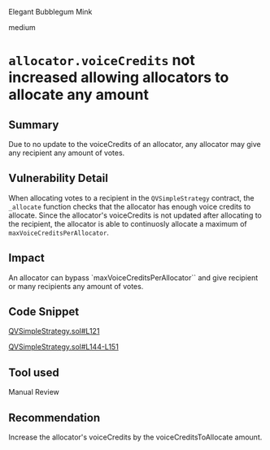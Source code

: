 Elegant Bubblegum Mink

medium

# `allocator.voiceCredits` not increased allowing allocators to allocate any amount
## Summary

Due to no update to the voiceCredits of an allocator, any allocator may give any recipient any amount of votes.

## Vulnerability Detail

When allocating votes to a recipient in the `QVSimpleStrategy` contract, the `_allocate` function checks that the allocator has enough voice credits to allocate. Since the allocator's voiceCredits is not updated after allocating to the recipient, the allocator is able to continuosly allocate a maximum of `maxVoiceCreditsPerAllocator`.

## Impact

An allocator can bypass `maxVoiceCreditsPerAllocator`` and give recipient or many recipients any amount of votes.

## Code Snippet

[QVSimpleStrategy.sol#L121](https://github.com/sherlock-audit/2023-09-Gitcoin/blob/main/allo-v2/contracts/strategies/qv-simple/QVSimpleStrategy.sol#L121)

[QVSimpleStrategy.sol#L144-L151](https://github.com/sherlock-audit/2023-09-Gitcoin/blob/main/allo-v2/contracts/strategies/qv-simple/QVSimpleStrategy.sol#L144-L151)

## Tool used

Manual Review

## Recommendation

Increase the allocator's voiceCredits by the voiceCreditsToAllocate amount.